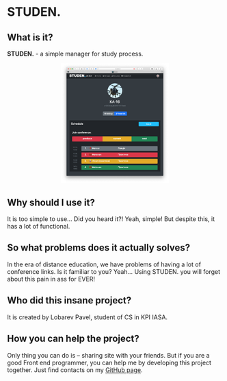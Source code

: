 # STUDEN.

## What is it?

**STUDEN.** - a simple manager for study process.
<br/>
<p align="center">
    <img src="https://raw.githubusercontent.com/OZIOisgood/studen/master/src/assets/screenshot_studen_group_page.png" width="50%" alt="studen group page"/>
</p>

## Why should I use it?

It is too simple to use… Did you heard it?! Yeah, simple! But
despite this, it has a lot of functional.

## So what problems does it actually solves?

In the era of distance education, we have problems of having a
lot of conference links. Is it familiar to you? Yeah… Using
STUDEN. you will forget about this pain in ass for EVER!



## Who did this insane project?

It is created by Lobarev Pavel, student of CS in KPI IASA.


## How you can help the project?

Only thing you can do is – sharing site with your friends. But
if you are a good Front end programmer, you can help me by
developing this project together. Just find contacts on my
[GitHub page](https://github.com/OZIOisgood).
